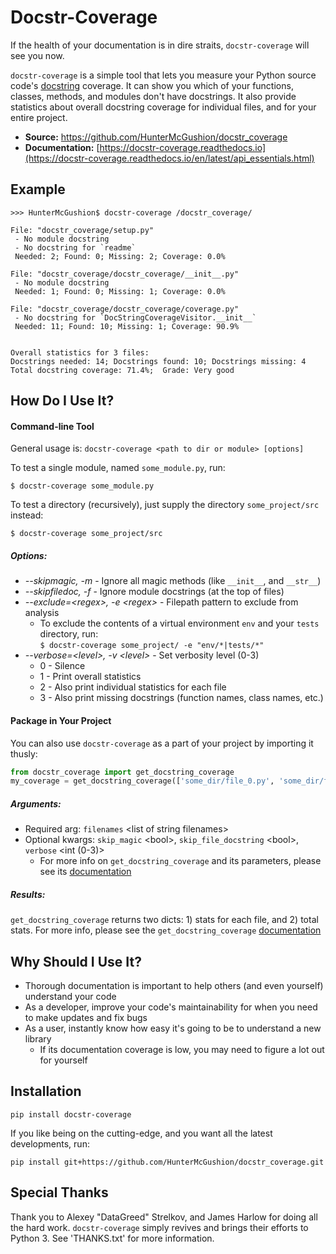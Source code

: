 <meta name="google-site-verification" content="kTxIhfrCaB4zUJibJTRjAKLHlkBLbPxR5EOMTCEj8sg" />

Docstr-Coverage
===============

If the health of your documentation is in dire straits, `docstr-coverage` will see you now.

`docstr-coverage` is a simple tool that lets you measure your Python source code's
[docstring](http://www.python.org/dev/peps/pep-0257/#what-is-a-docstring) coverage. It can show you which of your functions,
classes, methods, and modules don't have docstrings. It also provide statistics about overall docstring coverage for individual
files, and for your entire project.

* **Source:** https://github.com/HunterMcGushion/docstr_coverage
* **Documentation:** [https://docstr-coverage.readthedocs.io](https://docstr-coverage.readthedocs.io/en/latest/api_essentials.html)

Example
-------

```
>>> HunterMcGushion$ docstr-coverage /docstr_coverage/

File: "docstr_coverage/setup.py"
 - No module docstring
 - No docstring for `readme`
 Needed: 2; Found: 0; Missing: 2; Coverage: 0.0%

File: "docstr_coverage/docstr_coverage/__init__.py"
 - No module docstring
 Needed: 1; Found: 0; Missing: 1; Coverage: 0.0%

File: "docstr_coverage/docstr_coverage/coverage.py"
 - No docstring for `DocStringCoverageVisitor.__init__`
 Needed: 11; Found: 10; Missing: 1; Coverage: 90.9%


Overall statistics for 3 files:
Docstrings needed: 14; Docstrings found: 10; Docstrings missing: 4
Total docstring coverage: 71.4%;  Grade: Very good
```

How Do I Use It?
----------------

#### Command-line Tool
General usage is: `docstr-coverage <path to dir or module> [options]`

To test a single module, named `some_module.py`, run:

```
$ docstr-coverage some_module.py
```

To test a directory (recursively), just supply the directory `some_project/src` instead:

```
$ docstr-coverage some_project/src
```

##### Options:
* *--skipmagic, -m* - Ignore all magic methods (like `__init__`, and `__str__`)
* *--skipfiledoc, -f* - Ignore module docstrings (at the top of files)
* *--exclude=\<regex\>, -e \<regex\>* - Filepath pattern to exclude from analysis
	* To exclude the contents of a virtual environment `env` and your `tests` directory, run:
	<br>```$ docstr-coverage some_project/ -e "env/*|tests/*"```
* *--verbose=\<level\>, -v \<level\>* - Set verbosity level (0-3)
	* 0 - Silence
	* 1 - Print overall statistics
	* 2 - Also print individual statistics for each file
	* 3 - Also print missing docstrings (function names, class names, etc.)

#### Package in Your Project
You can also use `docstr-coverage` as a part of your project by importing it thusly:

```python
from docstr_coverage import get_docstring_coverage
my_coverage = get_docstring_coverage(['some_dir/file_0.py', 'some_dir/file_1.py'])
```

##### Arguments:
* Required arg: `filenames` \<list of string filenames\>
* Optional kwargs: `skip_magic` \<bool\>, `skip_file_docstring` \<bool\>, `verbose` \<int (0-3)\>
	* For more info on `get_docstring_coverage` and its parameters, please see its [documentation](https://docstr-coverage.readthedocs.io/en/latest/api_essentials.html#get-docstring-coverage)

##### Results:
```get_docstring_coverage``` returns two dicts: 1) stats for each file, and 2) total stats.
For more info, please see the `get_docstring_coverage` [documentation](https://docstr-coverage.readthedocs.io/en/latest/api_essentials.html#get-docstring-coverage)

Why Should I Use It?
--------------------
* Thorough documentation is important to help others (and even yourself) understand your code
* As a developer, improve your code's maintainability for when you need to make updates and fix bugs
* As a user, instantly know how easy it's going to be to understand a new library
	* If its documentation coverage is low, you may need to figure a lot out for yourself

Installation
------------

```
pip install docstr-coverage
```

If you like being on the cutting-edge, and you want all the latest developments, run:

```
pip install git+https://github.com/HunterMcGushion/docstr_coverage.git
```

Special Thanks
--------------
Thank you to Alexey "DataGreed" Strelkov, and James Harlow for doing all the hard work.
`docstr-coverage` simply revives and brings their efforts to Python 3. See 'THANKS.txt' for more information.
